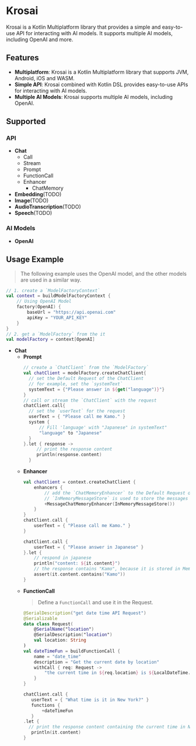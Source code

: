 # Krosai

Krosai is a Kotlin Multiplatform library that provides a simple and easy-to-use API for interacting with AI models.
It supports multiple AI models, including OpenAI and more.

## Features

- **Multiplatform**: Krosai is a Kotlin Multiplatform library that supports JVM, Android, iOS and WASM.
- **Simple API**: Krosai combined with Kotlin DSL provides easy-to-use APIs for interacting with AI models.
- **Multiple AI Models**: Krosai supports multiple AI models, including OpenAI.

## Supported

### API

- **Chat**
    - Call
    - Stream
    - Prompt
    - FunctionCall
    - Enhancer
        - ChatMemory
- **Embedding**(TODO)
- **Image**(TODO)
- **AudioTranscription**(TODO)
- **Speech**(TODO)

### AI Models

- **OpenAI**

## Usage Example

> The following example uses the OpenAI model,
> and the other models are used in a similar way.

```kotlin
// 1. create a `ModelFactoryContext` 
val context = buildModelFactoryContext {
    // Using OpenAI Model
    factory(OpenAI) {
        baseUrl = "https://api.openai.com"
        apiKey = "YOUR_API_KEY"
    }
}
// 2. get a `ModelFactory` from the it
val modelFactory = context[OpenAI]
```

- **Chat**
    - **Prompt**
      ```kotlin
      // create a `ChatClient` from the `ModelFactory`
      val chatClient = modelFactory.createChatClient{
        // set the Default Request of the ChatClient
        // for example, set the `systemText`
        systemText = {"Please answer in ${get("language")}"}
      }
      // call or stream the `ChatClient` with the request
      chatClient.call{
        // set the `userText` for the request
        userText = { "Please call me Kamo." }
        system { 
            // Fill 'language' with "Japanese" in systemText"
            "language" to "Japanese"
        }
      }.let { response ->
           // print the response content
           println(response.content)
        }
      ```
    - **Enhancer**
      ```kotlin
      val chatClient = context.createChatClient {
          enhancers {
              // add the `ChatMemoryEnhancer` to the Default Request of the `ChatClient`
              // `InMemoryMessageStore` is used to store the messages in memory
              +MessageChatMemoryEnhancer(InMemoryMessageStore())
          }
      }
      chatClient.call {
          userText = { "Please call me Kamo." }
      }
      
      chatClient.call {
          userText = { "Please answer in Japanese" }
      }.let {
          // respond in japanese
          println("content: ${it.content}")
          // the response contains "Kamo", because it is stored in Memory
          assert(it.content.contains("Kamo"))
      }
      ```
    - **FunctionCall**
      > Define a `FunctionCall` and use it in the Request.
      ```kotlin
      @SerialDescription("get date time API Request")
      @Serializable
      data class Request(
          @SerialName("location") 
          @SerialDescription("location")
          val location: String
      )
      val dateTimeFun = buildFunctionCall {
          name = "date_time"
          description = "Get the current date by location"
          withCall { req: Request ->
              "the current time in ${req.location} is ${LocalDateTime.now()}"
          }
      }
      ```
      ```kotlin
      chatClient.call {
         userText = { "What time is it in New York?" }
         functions {
             +dateTimeFun
         }
      .let {
        // print the response content containing the current time in New York
         println(it.content)
      }
      ```